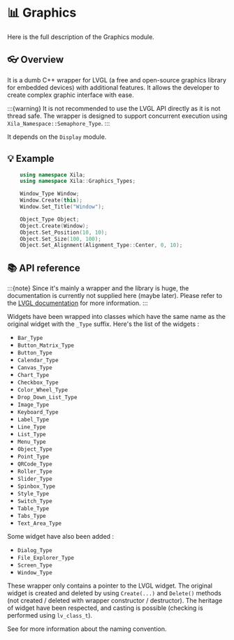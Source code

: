 # 📊 Graphics

Here is the full description of the Graphics module. 

## 👓 Overview

It is a dumb C++ wrapper for LVGL (a free and open-source graphics library for embedded devices) with additional features.
It allows the developer to create complex graphic interface with ease.

:::{warning}
It is not recommended to use the LVGL API directly as it is not thread safe.
The wrapper is designed to support concurrent execution using `Xila_Namespace::Semaphore_Type`.
:::

It depends on the `Display` module.

## 💡 Example

```cpp
    using namespace Xila;
    using namespace Xila::Graphics_Types;

    Window_Type Window;
    Window.Create(this);
    Window.Set_Title("Window");

    Object_Type Object;
    Object.Create(Window);
    Object.Set_Position(10, 10);
    Object.Set_Size(100, 100);
    Object.Set_Alignment(Alignment_Type::Center, 0, 10);
```

## 📚 API reference

:::{note}
Since it's mainly a wrapper and the library is huge, the documentation is currently not supplied here (maybe later). Please refer to the [LVGL documentation](https://docs.lvgl.io/master/) for more information. 
:::

Widgets have been wrapped into classes which have the same name as the original widget with the `_Type` suffix. Here's the list of the widgets :

- `Bar_Type`
- `Button_Matrix_Type`
- `Button_Type`
- `Calendar_Type`
- `Canvas_Type`
- `Chart_Type`
- `Checkbox_Type`
- `Color_Wheel_Type`
- `Drop_Down_List_Type`
- `Image_Type`
- `Keyboard_Type`
- `Label_Type`
- `Line_Type`
- `List_Type`
- `Menu_Type`
- `Object_Type`
- `Point_Type`
- `QRCode_Type`
- `Roller_Type`
- `Slider_Type`
- `Spinbox_Type`
- `Style_Type`
- `Switch_Type`
- `Table_Type`
- `Tabs_Type`
- `Text_Area_Type`

Some widget have also been added :

- `Dialog_Type`
- `File_Explorer_Type`
- `Screen_Type`
- `Window_Type`

These wrapper only contains a pointer to the LVGL widget. The original widget is created and deleted by using `Create(...)` and `Delete()` methods (not created / deleted with wrapper constructor / destructor). The heritage of widget have been respected, and casting is possible (checking is performed using `lv_class_t`).

See [](<../Nomenclature.md>) for more information about the naming convention.

